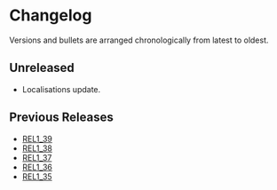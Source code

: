 # Changelog

Versions and bullets are arranged chronologically from latest to oldest.

## Unreleased

- Localisations update.

## Previous Releases

- [REL1_39](https://github.com/femiwiki/AchievementBadges/blob/REL1_39/CHANGELOG.md)
- [REL1_38](https://github.com/femiwiki/AchievementBadges/blob/REL1_38/CHANGELOG.md)
- [REL1_37](https://github.com/femiwiki/AchievementBadges/blob/REL1_37/CHANGELOG.md)
- [REL1_36](https://github.com/femiwiki/AchievementBadges/blob/REL1_36/CHANGELOG.md)
- [REL1_35](https://github.com/femiwiki/AchievementBadges/blob/REL1_35/CHANGELOG.md)
